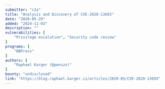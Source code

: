 ```yaml
---
submitter: "c2a"
title: "Analysis and Discovery of CVE-2020-13693"
date: "2020-05-29"
added: "2024-11-03"
description: ""
vulnerabilities: [
    "Privilege escalation", "Security code review"
]
programs: [
    "BBPress"
]
authors: [
    "Raphael Karger (@pwnszn)"
]
bounty: "undisclosed"
link: "https://blog.raphael.karger.is/articles/2020-05/CVE-2020-13693"
---
```




